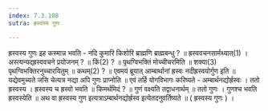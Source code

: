 ```yaml
---
index: 7.3.108
sutra: ह्रस्वस्य गुणः

---
```

 ह्रस्वस्य गुणः इह कस्मान्न भवति - नदि कुमारि किशोरि ब्राह्मणि ब्राह्मबन्धु ? ॥ ह्रस्ववचनसार्मथ्यात्(1) । अस्त्यन्यद्ह्रस्ववचने प्रयोजनम् ? ॥ किं(2) ? ॥ पृथग्विभक्तिं मोच्चीचरमिति ॥ शक्या(3) पृथग्विभक्तिरनुच्चारयितुम् ॥ कथम्(2) ? ॥ एवमयं ब्रूयात् आम्बार्थानां ह्रस्वः नदीह्रस्वयोर्गुण इति ॥ यद्येवमुच्यते जसि चेत्यत्र नद्या अपि गुणः प्राप्नोति ॥ एवं तर्हि योगविभागः करिष्यते - अम्बार्थनद्योर्ह्रस्वः । ततो ह्रस्वस्य । ह्रस्वस्य च ह्रस्वो भवति ॥ किमर्थमिदं ? ॥ गुणं वक्ष्यति तद्वाधनार्थम् ॥ ततो गुणः । गुणश्च भवति ह्रस्वस्येति ॥ अथ वा ह्रस्वस्य गुण इत्यत्राऽम्बार्थनद्योर्ह्रस्व इत्येतदनुवर्तिष्यते ॥ ( ह्रस्वस्य गुणः ) । 